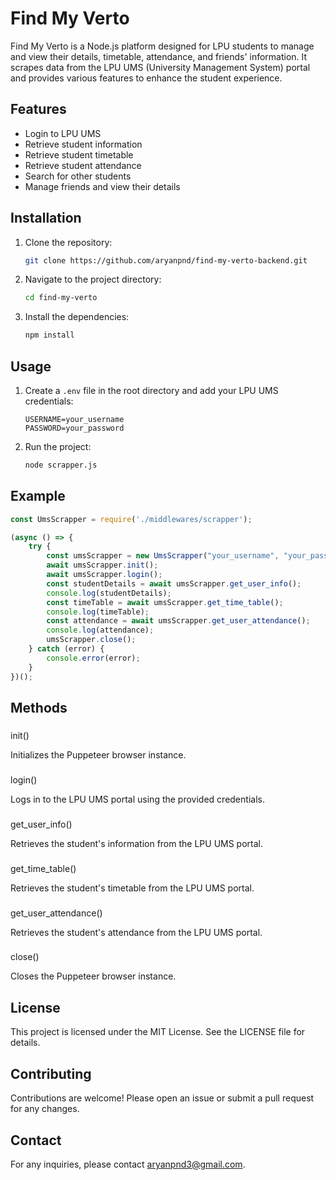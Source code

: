 # Find My Verto

Find My Verto is a Node.js platform designed for LPU students to manage and view their details, timetable, attendance, and friends' information. It scrapes data from the LPU UMS (University Management System) portal and provides various features to enhance the student experience.

## Features

- Login to LPU UMS
- Retrieve student information
- Retrieve student timetable
- Retrieve student attendance
- Search for other students
- Manage friends and view their details

## Installation

1. Clone the repository:
    ```sh
    git clone https://github.com/aryanpnd/find-my-verto-backend.git
    ```
2. Navigate to the project directory:
    ```sh
    cd find-my-verto
    ```
3. Install the dependencies:
    ```sh
    npm install
    ```

## Usage

1. Create a `.env` file in the root directory and add your LPU UMS credentials:
    ```env
    USERNAME=your_username
    PASSWORD=your_password
    ```

2. Run the project:
    ```sh
    node scrapper.js
    ```

## Example

```javascript
const UmsScrapper = require('./middlewares/scrapper');

(async () => {
    try {
        const umsScrapper = new UmsScrapper("your_username", "your_password", false);
        await umsScrapper.init();
        await umsScrapper.login();
        const studentDetails = await umsScrapper.get_user_info();
        console.log(studentDetails);
        const timeTable = await umsScrapper.get_time_table();
        console.log(timeTable);
        const attendance = await umsScrapper.get_user_attendance();
        console.log(attendance);
        umsScrapper.close();
    } catch (error) {
        console.error(error);
    }
})();
```

## Methods

### 

init()


Initializes the Puppeteer browser instance.

### 

login()


Logs in to the LPU UMS portal using the provided credentials.

### 

get_user_info()


Retrieves the student's information from the LPU UMS portal.

### 

get_time_table()


Retrieves the student's timetable from the LPU UMS portal.

### 

get_user_attendance()


Retrieves the student's attendance from the LPU UMS portal.

### 

close()


Closes the Puppeteer browser instance.

## License

This project is licensed under the MIT License. See the LICENSE file for details.

## Contributing

Contributions are welcome! Please open an issue or submit a pull request for any changes.

## Contact

For any inquiries, please contact [aryanpnd3@gmail.com](mailto:aryanpnd3@gmail.com).